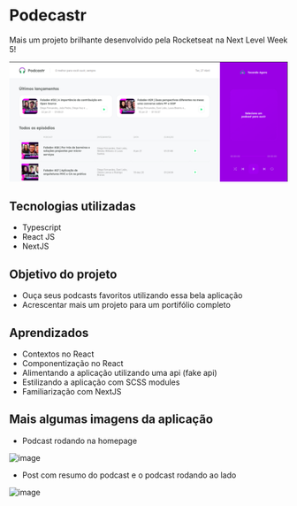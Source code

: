 # Podecastr

Mais um projeto brilhante desenvolvido pela Rocketseat na Next Level Week 5!

![image](public/podcastr.png)

## Tecnologias utilizadas
- Typescript
- React JS
- NextJS

## Objetivo do projeto
- Ouça seus podcasts favoritos utilizando essa bela aplicação
- Acrescentar mais um projeto para um portifólio completo

## Aprendizados
- Contextos no React
- Componentização no React
- Alimentando a aplicação utilizando uma api (fake api)
- Estilizando a aplicação com SCSS modules
- Familiarização com NextJS

## Mais algumas imagens da aplicação

- Podcast rodando na homepage

![image](https://github.com/LucasSousa09/podecastr/blob/main/public/podcastr-podcastrodando.png)

- Post com resumo do podcast e o podcast rodando ao lado

![image](https://github.com/LucasSousa09/podecastr/blob/main/public/podcaster-posttoread.png)
